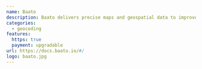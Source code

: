 ```yaml
---
name: Baato
description: Baato delivers precise maps and geospatial data to improve the way you navigate Nepal.
categories:
  - geocoding
features:
  https: true
  payment: upgradable
url: https://docs.baato.io/#/
logo: baato.jpg
---
```

